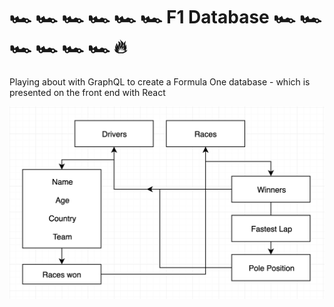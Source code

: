 # 🏎️️️️ 🏎️️️️ 🏎️️️️ 🏎️️️️ 🏎️️️️ 🏎️️️️  F1 Database  🏎️ 🏎️️️️ 🏎️️️️ 🏎️️️️ 🏎️️️️ 🏎️️️️ 🔥

Playing about with GraphQL to create a Formula One database - which is presented on the front end with React

![Site](static/graph.png?raw=true "Graph")
